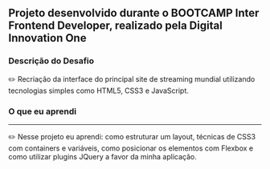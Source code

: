 ## Projeto desenvolvido durante o BOOTCAMP Inter Frontend Developer, realizado pela Digital Innovation One

### Descrição do Desafio

:pencil2: Recriação da interface do principal site de streaming mundial utilizando tecnologias simples como HTML5, CSS3 e JavaScript. 

### O que eu aprendi

----------------------------------------------------

:pencil2: Nesse projeto eu aprendi: como estruturar um layout, técnicas de CSS3 com containers e variáveis, como posicionar os elementos com Flexbox e como utilizar plugins JQuery a favor da minha aplicação.



